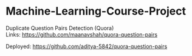 # Machine-Learning-Course-Project

Duplicate Question Pairs Detection  (Quora)<br/>
Links:
https://github.com/maanavshah/quora-question-pairs

Deployed:
https://github.com/aditya-5842/quora-question-pairs
